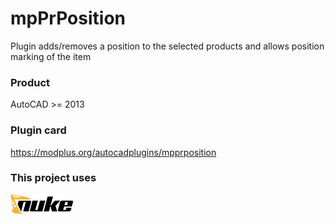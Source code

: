 # mpPrPosition
Plugin adds/removes a position to the selected products and allows position marking of the item
### Product ###
AutoCAD >= 2013
### Plugin card ###
https://modplus.org/autocadplugins/mpprposition
### This project uses

[<img align="left" src="https://raw.githubusercontent.com/ModPlus-Software/Documentation/master/Images/nuke-logo-small.png" />](https://nuke.build/)